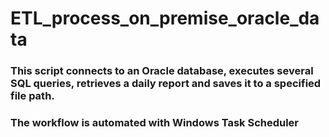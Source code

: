 # ETL_process_on_premise_oracle_data
### This script connects to an Oracle database, executes several SQL queries, retrieves a daily report and saves it to a specified file path.
### The workflow is automated with Windows Task Scheduler